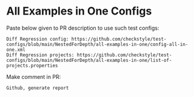 # All Examples in One Configs
Paste below given to PR description to use such test configs:
```
Diff Regression config: https://github.com/checkstyle/test-configs/blob/main/NestedForDepth/all-examples-in-one/config-all-in-one.xml
Diff Regression projects: https://github.com/checkstyle/test-configs/blob/main/NestedForDepth/all-examples-in-one/list-of-projects.properties
```
Make comment in PR:
```
Github, generate report
```
